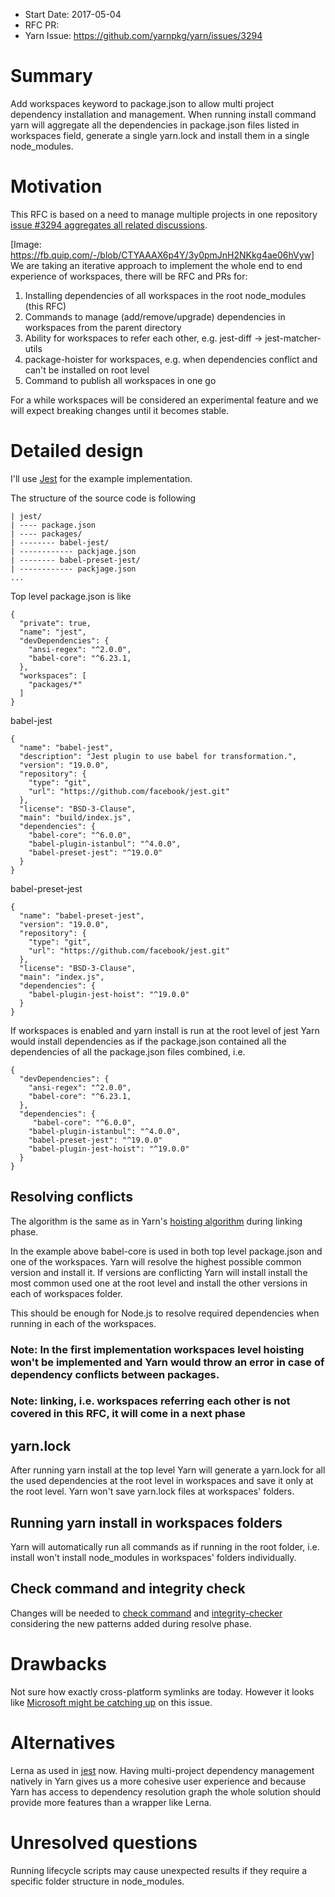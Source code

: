 - Start Date: 2017-05-04
- RFC PR:
- Yarn Issue: https://github.com/yarnpkg/yarn/issues/3294

# Summary

Add workspaces keyword to package.json to allow multi project dependency installation and management.
When running install command yarn will aggregate all the dependencies in package.json files listed in workspaces field, generate a single yarn.lock and install them in a single node_modules.

# Motivation

This RFC is based on a need to manage multiple projects in one repository [issue #3294 aggregates all related discussions](https://github.com/yarnpkg/yarn/issues/3294 (https://github.com/yarnpkg/yarn/issues/884)).

[Image: https://fb.quip.com/-/blob/CTYAAAX6p4Y/3y0pmJnH2NKkg4ae06hVyw]
We are taking an iterative approach to implement the whole end to end experience of workspaces, there will be RFC and PRs for:


1. Installing dependencies of all workspaces in the root node_modules (this RFC)
2. Commands to manage (add/remove/upgrade) dependencies in workspaces from the parent directory
3. Ability for workspaces to refer each other, e.g. jest-diff → jest-matcher-utils
4. package-hoister for workspaces, e.g. when dependencies conflict and can't be installed on root level
5. Command to publish all workspaces in one go

For a while workspaces will be considered an experimental feature and we will expect breaking changes until it becomes stable.

# Detailed design

I'll use [Jest](https://github.com/facebook/jest) for the example implementation.

The structure of the source code is following

```
| jest/
| ---- package.json
| ---- packages/
| -------- babel-jest/
| ------------ packjage.json
| -------- babel-preset-jest/
| ------------ packjage.json
...
```

Top level package.json is like

```
{
  "private": true,
  "name": "jest",
  "devDependencies": {
    "ansi-regex": "^2.0.0",
    "babel-core": "^6.23.1,
  },
  "workspaces": [
    "packages/*"
  ]
}
```
babel-jest
```
{
  "name": "babel-jest",
  "description": "Jest plugin to use babel for transformation.",
  "version": "19.0.0",
  "repository": {
    "type": "git",
    "url": "https://github.com/facebook/jest.git"
  },
  "license": "BSD-3-Clause",
  "main": "build/index.js",
  "dependencies": {
    "babel-core": "^6.0.0",
    "babel-plugin-istanbul": "^4.0.0",
    "babel-preset-jest": "^19.0.0"
  }
}
```

babel-preset-jest
```
{
  "name": "babel-preset-jest",
  "version": "19.0.0",
  "repository": {
    "type": "git",
    "url": "https://github.com/facebook/jest.git"
  },
  "license": "BSD-3-Clause",
  "main": "index.js",
  "dependencies": {
    "babel-plugin-jest-hoist": "^19.0.0"
  }
}
```

If workspaces is enabled and yarn install is run at the root level of jest Yarn would install dependencies as if the package.json contained all the dependencies of all the package.json files combined, i.e.

```
{
  "devDependencies": {
    "ansi-regex": "^2.0.0",
    "babel-core": "^6.23.1,
  },
  "dependencies": {
     "babel-core": "^6.0.0",
    "babel-plugin-istanbul": "^4.0.0",
    "babel-preset-jest": "^19.0.0"
    "babel-plugin-jest-hoist": "^19.0.0"
  }
}
```

## Resolving conflicts

The algorithm is the same as in Yarn's [hoisting algorithm](https://github.com/yarnpkg/yarn/blob/master/src/package-hoister.js) during linking phase.

In the example above babel-core is used in both top level package.json and one of the workspaces.
Yarn will resolve the highest possible common version and install it.
If versions are conflicting Yarn will install install the most common used one at the root level and install the other versions in each of workspaces folder.

This should be enough for Node.js to resolve required dependencies when running in each of the workspaces.

### Note: In the first implementation workspaces level hoisting won't be implemented and Yarn would throw an error in case of dependency conflicts between packages.

### Note: linking, i.e. workspaces referring each other is not covered in this RFC, it will come in a next phase

## yarn.lock

After running yarn install at the top level Yarn will generate a yarn.lock for all the used dependencies at the root level in workspaces and save it only at the root level.
Yarn won't save yarn.lock files at workspaces' folders.


## Running yarn install in workspaces folders

Yarn will automatically run all commands as if running in the root folder, i.e. install won't install node_modules in workspaces' folders individually.

## Check command and integrity check

Changes will be needed to [check command](https://github.com/yarnpkg/yarn/blob/master/src/cli/commands/check.js) and [integrity-checker](https://github.com/yarnpkg/yarn/blob/master/src/integrity-checker.js) considering the new patterns added during resolve phase.


# Drawbacks

Not sure how exactly cross-platform symlinks are today. However it looks like
[Microsoft might be catching up](https://blogs.windows.com/buildingapps/2016/12/02/symlinks-windows-10/) on this issue.

# Alternatives

Lerna as used in [jest](https://github.com/facebook/jest) now.
Having multi-project dependency management natively in Yarn gives us a more cohesive user experience and because Yarn has access to dependency resolution graph the whole solution should provide more features than a wrapper like Lerna.

# Unresolved questions

Running lifecycle scripts may cause unexpected results if they require a specific folder structure in node_modules.
